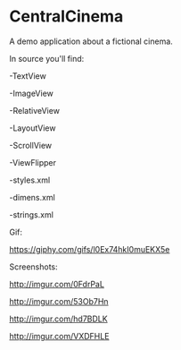 # CentralCinema
A demo application about a fictional cinema.

In source you'll find:

-TextView

-ImageView

-RelativeView

-LayoutView

-ScrollView

-ViewFlipper


-styles.xml

-dimens.xml

-strings.xml

Gif:

https://giphy.com/gifs/l0Ex74hkI0muEKX5e

Screenshots:

http://imgur.com/0FdrPaL

http://imgur.com/53Ob7Hn

http://imgur.com/hd7BDLK

http://imgur.com/VXDFHLE
